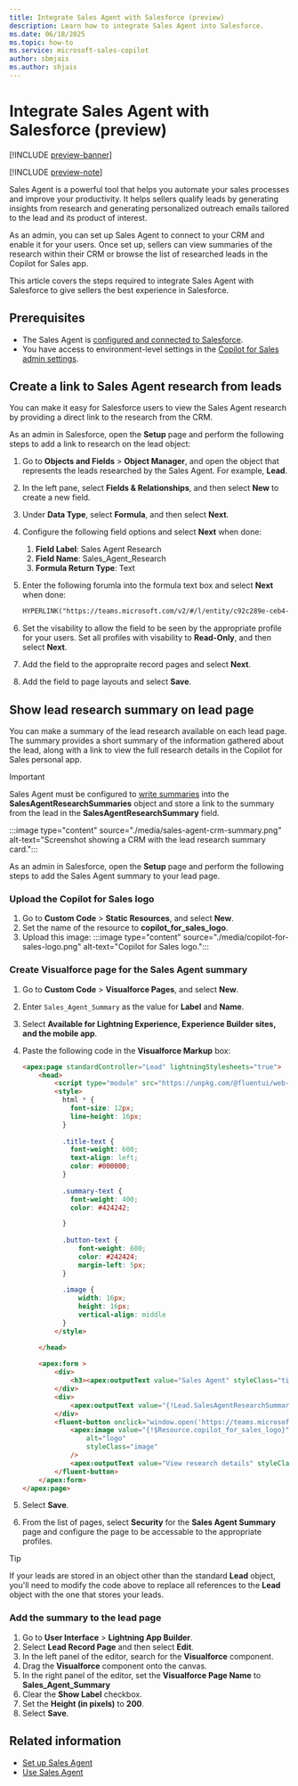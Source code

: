 ```yaml
---
title: Integrate Sales Agent with Salesforce (preview)
description: Learn how to integrate Sales Agent into Salesforce.
ms.date: 06/18/2025
ms.topic: how-to
ms.service: microsoft-sales-copilot
author: sbmjais
ms.author: shjais
---
```


# Integrate Sales Agent with Salesforce (preview)

[!INCLUDE [preview-banner](~/../shared-content/shared/preview-includes/preview-banner.md)]

[!INCLUDE [preview-note](~/../shared-content/shared/preview-includes/preview-note-d365.md)]

Sales Agent is a powerful tool that helps you automate your sales processes and improve your productivity. It helps sellers qualify leads by generating insights from research and generating personalized outreach emails tailored to the lead and its product of interest.

As an admin, you can set up Sales Agent to connect to your CRM and enable it for your users. Once set up, sellers can view summaries of the research within their CRM or browse the list of researched leads in the Copilot for Sales app.

This article covers the steps required to integrate Sales Agent with Salesforce to give sellers the best experience in Salesforce.

## Prerequisites

- The Sales Agent is [configured and connected to Salesforce](set-up-sales-agent.md).
- You have access to environment-level settings in the [Copilot for Sales admin settings](administrator-settings-for-viva-sales.md).

## Create a link to Sales Agent research from leads

You can make it easy for Salesforce users to view the Sales Agent research by providing a direct link to the research from the CRM.

As an admin in Salesforce, open the **Setup** page and perform the following steps to add a link to research on the lead object:

1. Go to **Objects and Fields** > **Object Manager**, and open the object that represents the leads researched by the Sales Agent. For example, **Lead**.
1. In the left pane, select **Fields & Relationships**, and then select **New** to create a new field.
1. Under **Data Type**, select **Formula**, and then select **Next**.
1. Configure the following field options and select **Next** when done:
    1. **Field Label**: Sales Agent Research
    1. **Field Name**: Sales_Agent_Research
    1. **Formula Return Type**: Text
1. Enter the following forumla into the formula text box and select **Next** when done:

    ```html
    HYPERLINK("https://teams.microsoft.com/v2/#/l/entity/c92c289e-ceb4-4755-819d-0d1dffdab6fa/homeTab?context=%7B%22subEntityId%22%3A%22%7B%5C%22route%5C%22%3A%5C%22/researchhub/lead/" & CASESAFEID(Id) & "%5C%22%7D%22%7D","Click here")
    ```

1. Set the visability to allow the field to be seen by the appropriate profile for your users. Set all profiles with visability to **Read-Only**, and then select **Next**.
1. Add the field to the appropraite record pages and select **Next**.
1. Add the field to page layouts and select **Save**.

## Show lead research summary on lead page

You can make a summary of the lead research available on each lead page. The summary provides a short summary of the information gathered about the lead, along with a link to view the full research details in the Copilot for Sales personal app.

> [!IMPORTANT]
> Sales Agent must be configured to [write summaries](set-up-sales-agent.md) into the **SalesAgentResearchSummaries** object and store a link to the summary from the lead in the **SalesAgentResearchSummary** field.

:::image type="content" source="./media/sales-agent-crm-summary.png" alt-text="Screenshot showing a CRM with the lead research summary card.":::

As an admin in Salesforce, open the **Setup** page and perform the following steps to add the Sales Agent summary to your lead page.

### Upload the Copilot for Sales logo

1. Go to **Custom Code** > **Static Resources**, and select **New**.
1. Set the name of the resource to **copilot_for_sales_logo**.
1. Upload this image: :::image type="content" source="./media/copilot-for-sales-logo.png" alt-text="Copilot for Sales logo.":::

### Create Visualforce page for the Sales Agent summary

1. Go to **Custom Code** > **Visualforce Pages**, and select **New**.
1. Enter `Sales_Agent_Summary` as the value for **Label** and **Name**.
1. Select **Available for Lightning Experience, Experience Builder sites, and the mobile app**.
1. Paste the following code in the **Visualforce Markup** box:

    ```html
    <apex:page standardController="Lead" lightningStylesheets="true">
        <head>
            <script type="module" src="https://unpkg.com/@fluentui/web-components"/>
            <style>
              html * {
                font-size: 12px;
                line-height: 16px;
              }
              
              .title-text {
                font-weight: 600;
                text-align: left;
                color: #000000;
              }
              
              .summary-text {
                font-weight: 400;
                color: #424242;
    
              }
              
              .button-text {
                  font-weight: 600;
                  color: #242424;
                  margin-left: 5px;
              }
              
              .image {
                  width: 16px;
                  height: 16px;
                  vertical-align: middle
              }
            </style>
    
        </head>
        
        <apex:form >
            <div>
                <h3><apex:outputText value="Sales Agent" styleClass="title-text"/></h3>
            </div>
            <div>
                <apex:outputText value="{!Lead.SalesAgentResearchSummary__r.SummaryText__c}" styleClass="summary-text" escape="false"/>
            </div>
            <fluent-button onclick="window.open('https://teams.microsoft.com/v2/#/l/entity/c92c289e-ceb4-4755-819d-0d1dffdab6fa/homeTab?context=%7B%22subEntityId%22%3A%22%7B%5C%22route%5C%22%3A%5C%22/researchhub/lead/{!Lead.Id}%5C%22%7D%22%7D', '_blank')" title="Sales Agent">
                <apex:image value="{!$Resource.copilot_for_sales_logo}"
                    alt="logo"
                    styleClass="image"
                />
                <apex:outputText value="View research details" styleClass="button-text"/>
            </fluent-button>
        </apex:form>
    </apex:page>
    ```
1. Select **Save**.
1. From the list of pages, select **Security** for the **Sales Agent Summary** page and configure the page to be accessable to the appropriate profiles.

> [!TIP]
> If your leads are stored in an object other than the standard **Lead** object, you'll need to modify the code above to replace all references to the **Lead** object with the one that stores your leads.

### Add the summary to the lead page

1. Go to **User Interface** > **Lightning App Builder**. 
1. Select **Lead Record Page** and then select **Edit**.
1. In the left panel of the editor, search for the **Visualforce** component.
1. Drag the **Visualforce** component onto the canvas.
1. In the right panel of the editor, set the **Visualforce Page Name** to **Sales_Agent_Summary**
1. Clear the **Show Label** checkbox.
1. Set the **Height (in pixels)** to **200**.
1. Select **Save**.

## Related information

- [Set up Sales Agent](set-up-sales-agent.md)
- [Use Sales Agent](use-sales-agent.md)